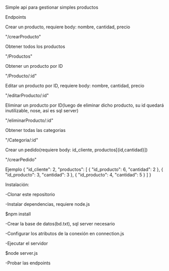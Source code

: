 Simple api para gestionar simples productos

Endpoints

Crear un producto, requiere body: nombre, cantidad, precio

"/crearProducto"

Obtener todos los productos

"/Productos"

Obtener un producto por ID

"/Producto/:id"

Editar un producto por ID, requiere body: nombre, cantidad, precio

"/editarProducto/:id"

Eliminar un producto por ID(luego de eliminar dicho producto, su id quedará inutilizable, nose, así es sql server)

"/eliminarProducto/:id"

Obtener todas las categorias

"/Categoria/:id"

Crear un pedido(requiere body: id_cliente, productos[{id,cantidad}])

"/crearPedido"

Ejemplo
{
    "id_cliente": 2,
    "productos": [
        { "id_producto": 6, "cantidad": 2 },
        { "id_producto": 3, "cantidad": 3 },
        { "id_producto": 4, "cantidad": 5 }
    ]
}

Instalación:

-Clonar este repositorio

-Instalar dependencias, requiere node.js

  $npm install
  
-Crear la base de datos(bd.txt), sql server necesario

-Configurar los atributos de la conexión en connection.js

-Ejecutar el servidor

  $node server.js
  
-Probar las endpoints
